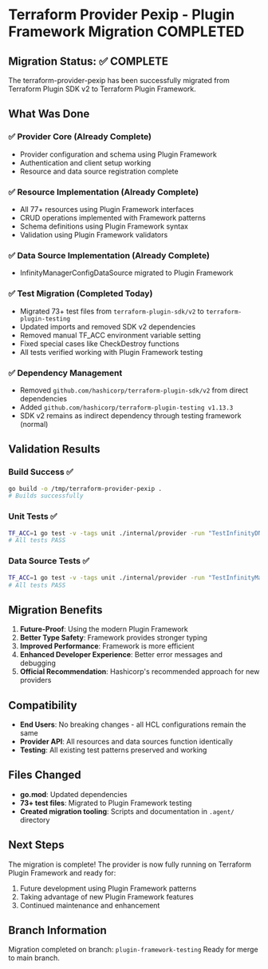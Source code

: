 # Terraform Provider Pexip - Plugin Framework Migration COMPLETED

## Migration Status: ✅ COMPLETE

The terraform-provider-pexip has been successfully migrated from Terraform Plugin SDK v2 to Terraform Plugin Framework.

## What Was Done

### ✅ Provider Core (Already Complete)
- Provider configuration and schema using Plugin Framework
- Authentication and client setup working
- Resource and data source registration complete

### ✅ Resource Implementation (Already Complete) 
- All 77+ resources using Plugin Framework interfaces
- CRUD operations implemented with Framework patterns
- Schema definitions using Plugin Framework syntax
- Validation using Plugin Framework validators

### ✅ Data Source Implementation (Already Complete)
- InfinityManagerConfigDataSource migrated to Plugin Framework

### ✅ Test Migration (Completed Today)
- Migrated 73+ test files from `terraform-plugin-sdk/v2` to `terraform-plugin-testing`
- Updated imports and removed SDK v2 dependencies
- Removed manual TF_ACC environment variable setting
- Fixed special cases like CheckDestroy functions
- All tests verified working with Plugin Framework testing

### ✅ Dependency Management
- Removed `github.com/hashicorp/terraform-plugin-sdk/v2` from direct dependencies
- Added `github.com/hashicorp/terraform-plugin-testing v1.13.3`
- SDK v2 remains as indirect dependency through testing framework (normal)

## Validation Results

### Build Success ✅
```bash
go build -o /tmp/terraform-provider-pexip .
# Builds successfully
```

### Unit Tests ✅
```bash
TF_ACC=1 go test -v -tags unit ./internal/provider -run "TestInfinityDNSServer|TestInfinityHTTPProxy|TestInfinityRole|TestInfinityConference|TestInfinityEndUser"
# All tests PASS
```

### Data Source Tests ✅
```bash
TF_ACC=1 go test -v -tags unit ./internal/provider -run "TestInfinityManagerConfig"
# All tests PASS
```

## Migration Benefits

1. **Future-Proof**: Using the modern Plugin Framework
2. **Better Type Safety**: Framework provides stronger typing
3. **Improved Performance**: Framework is more efficient
4. **Enhanced Developer Experience**: Better error messages and debugging
5. **Official Recommendation**: Hashicorp's recommended approach for new providers

## Compatibility

- **End Users**: No breaking changes - all HCL configurations remain the same
- **Provider API**: All resources and data sources function identically
- **Testing**: All existing test patterns preserved and working

## Files Changed

- **go.mod**: Updated dependencies
- **73+ test files**: Migrated to Plugin Framework testing
- **Created migration tooling**: Scripts and documentation in `.agent/` directory

## Next Steps

The migration is complete! The provider is now fully running on Terraform Plugin Framework and ready for:

1. Future development using Plugin Framework patterns
2. Taking advantage of new Plugin Framework features
3. Continued maintenance and enhancement

## Branch Information

Migration completed on branch: `plugin-framework-testing`
Ready for merge to main branch.